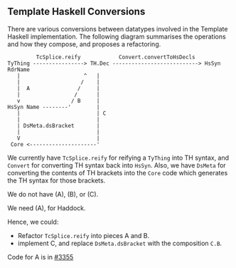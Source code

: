 ## Template Haskell Conversions


There are various conversions between datatypes involved in the Template Haskell implementation.  The following diagram summarises the operations and how they compose, and proposes a refactoring.
 

```wiki
         TcSplice.reify            Convert.convertToHsDecls
TyThing ----------------> TH.Dec ---------------------------> HsSyn RdrName
   |                    ^   |
   |                   /    |
   |  A               /     |
   |                 /      | 
   v                / B     |
HsSyn Name --------'        |
   |                        | C
   |                        |
   | DsMeta.dsBracket       |
   |                        |
   V                        |
 Core <---------------------'
```


We currently have `TcSplice.reify` for reifying a `TyThing` into TH syntax, and `Convert` for converting TH syntax back into `HsSyn`.  Also, we have `DsMeta` for converting the contents of TH brackets into the `Core` code which generates the TH syntax for those brackets.


We do not have (A), (B), or (C).


We need (A), for Haddock.


Hence, we could:
 

- Refactor `TcSplice.reify` into pieces A and B.
- implement C, and replace `DsMeta.dsBracket` with the composition `C.B`.


Code for A is in [\#3355](https://gitlab.haskell.org/ghc/ghc/issues/3355)


